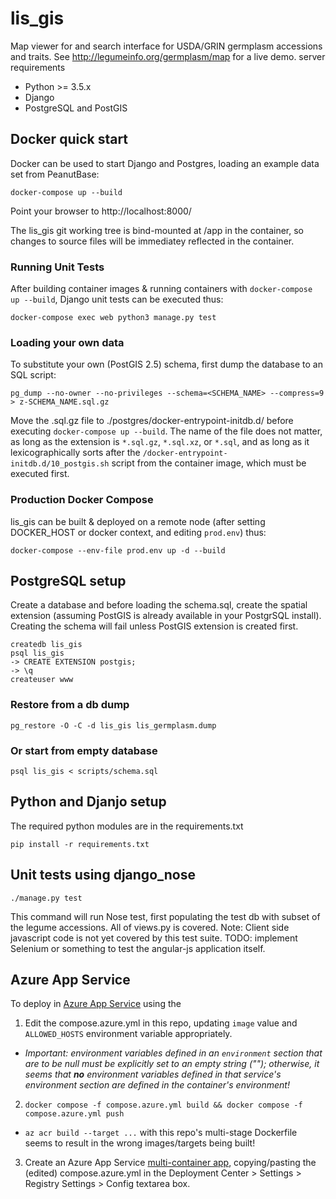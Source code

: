# lis_gis
Map viewer for and search interface for USDA/GRIN germplasm accessions and traits. See http://legumeinfo.org/germplasm/map for a live demo.
server requirements
* Python >= 3.5.x
* Django
* PostgreSQL and PostGIS

## Docker quick start

Docker can be used to start Django and Postgres, loading an example data set from PeanutBase:

```
docker-compose up --build
```

Point your browser to http://localhost:8000/

The lis_gis git working tree is bind-mounted at /app in the container, so changes to source files will be immediatey reflected in the container.

### Running Unit Tests

After building container images & running containers with `docker-compose up --build`, Django unit tests can be executed thus:

```
docker-compose exec web python3 manage.py test
```

### Loading your own data

To substitute your own (PostGIS 2.5) schema, first dump the database to an SQL script:

```
pg_dump --no-owner --no-privileges --schema=<SCHEMA_NAME> --compress=9 > z-SCHEMA_NAME.sql.gz

```

Move the .sql.gz file to ./postgres/docker-entrypoint-initdb.d/ before executing `docker-compose up --build`.
The name of the file does not matter, as long as the extension is `*.sql.gz`, `*.sql.xz`, or `*.sql`, and as long as it lexicographically sorts after the `/docker-entrypoint-initdb.d/10_postgis.sh` script from the container image, which must be executed first.

### Production Docker Compose

lis_gis can be built & deployed on a remote node (after setting DOCKER_HOST or docker context, and editing `prod.env`) thus:

```
docker-compose --env-file prod.env up -d --build
```

## PostgreSQL setup
Create a database and before loading the schema.sql, create the spatial extension (assuming PostGIS is already available in your PostgrSQL install). Creating the schema will fail unless PostGIS extension is created first.

```
createdb lis_gis
psql lis_gis
-> CREATE EXTENSION postgis;
-> \q
createuser www
```

### Restore from a db dump

```
pg_restore -O -C -d lis_gis lis_germplasm.dump
```

### Or start from empty database

```
psql lis_gis < scripts/schema.sql
```

## Python and Djanjo setup

The required python modules are in the requirements.txt


```pip install -r requirements.txt```


## Unit tests using django_nose


```./manage.py test```

This command will run Nose test, first populating the test db with subset of the legume accessions. All of views.py is covered. Note: Client side javascript code is not yet covered by this test suite. TODO: implement Selenium or something to test the angular-js application itself.

## Azure App Service

To deploy in [Azure App Service](https://azure.microsoft.com/en-us/services/app-service/) using the 

1. Edit the compose.azure.yml in this repo, updating `image` value and `ALLOWED_HOSTS` environment variable appropriately.
  - *Important: environment variables defined in an `environment` section that are to be null must be explicitly set to an empty string (""); otherwise, it seems that **no** environment variables defined in that service's environment section are defined in the container's environment!*
2. `docker compose -f compose.azure.yml build && docker compose -f compose.azure.yml push`
  - `az acr build --target ...` with this repo's multi-stage Dockerfile seems to result in the wrong images/targets being built!
3. Create an Azure App Service [multi-container app](https://docs.microsoft.com/en-us/azure/app-service/tutorial-multi-container-app), copying/pasting the (edited) compose.azure.yml in the Deployment Center > Settings > Registry Settings > Config textarea box.
